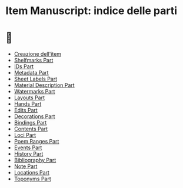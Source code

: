 # Item Manuscript: indice delle parti
# 🚧

* [Creazione dell'item](Item_Manuscript_Metadata.md)
* [Shelfmarks Part](Shelfmarks_Part.md)
* [IDs Part](Asserted_Ids_Part.md)
* [Metadata Part](Shelfmarks_Part.md)
* [Sheet Labels Part]()
* [Material Description Part]()
* [Watermarks Part]()
* [Layouts Part]()
* [Hands Part]()
* [Edits Part]()
* [Decorations Part]()
* [Bindings Part]()
* [Contents Part]()
* [Loci Part]()
* [Poem Ranges Part]()
* [Events Part](Historical_Events_Part.md)
* [History Part](History_Part.md)
* [Bibliography Part](Historical_Events_Part.md)
* [Note Part](Note_Part.md)
* [Locations Part]()
* [Toponyms Part]()














